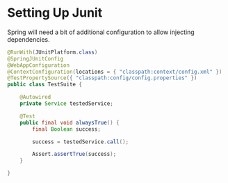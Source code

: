 # Setting Up Junit

Spring will need a bit of additional configuration to allow injecting dependencies.

```java
@RunWith(JUnitPlatform.class)
@SpringJUnitConfig
@WebAppConfiguration
@ContextConfiguration(locations = { "classpath:context/config.xml" })
@TestPropertySource({ "classpath:config/config.properties" })
public class TestSuite {

    @Autowired
    private Service testedService;

    @Test
    public final void alwaysTrue() {
        final Boolean success;

        success = testedService.call();

        Assert.assertTrue(success);
    }

}
```

